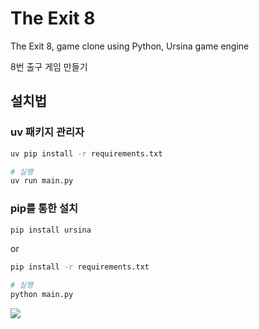 # The Exit 8

The Exit 8, game clone using Python, Ursina game engine

8번 출구 게임 만들기

## 설치법

### uv 패키지 관리자
```bash
uv pip install -r requirements.txt

# 실행
uv run main.py
```

### pip를 통한 설치
```bash
pip install ursina
```
or
```bash
pip install -r requirements.txt

# 실행
python main.py
```

![](result.png)
